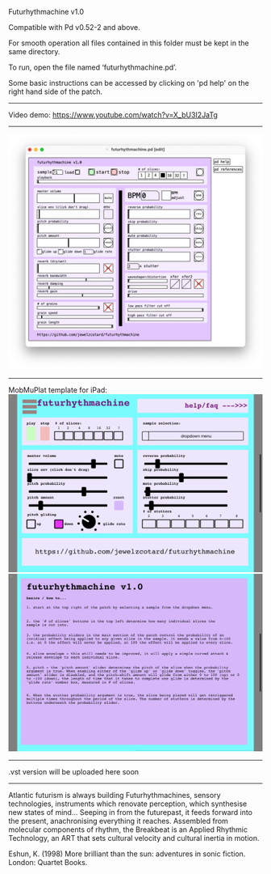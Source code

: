 Futurhythmachine v1.0

Compatible with Pd v0.52-2 and above.

For smooth operation all files contained in this folder must be kept in the same directory.

To run, open the file named ‘futurhythmachine.pd’.

Some basic instructions can be accessed by clicking on 'pd help' on the right hand side of the patch.

-------------------------

Video demo:
https://www.youtube.com/watch?v=X_bU3I2JaTg

-------------------------

![GUI](/gui.jpeg?raw=true "GUI")

-------------------------


MobMuPlat template for iPad:
![ipad1](/futurhythmachine_mmp_ipad/ipad1.jpeg?raw=true "ipad1")
![ipad2](/futurhythmachine_mmp_ipad/ipad2.jpeg?raw=true "ipad2")

-------------------------

.vst version will be uploaded here soon

-------------------------

Atlantic futurism is always building Futurhythmachines, sensory technologies, instruments which renovate perception, which synthesise new states of mind... Seeping in from the futurepast, it feeds forward into the present, anachronising everything it reaches. Assembled from molecular components of rhythm, the Breakbeat is an Applied Rhythmic Technology, an ART that sets cultural velocity and cultural inertia in motion. 

Eshun, K. (1998) More brilliant than the sun: adventures in sonic fiction. London: Quartet Books.
